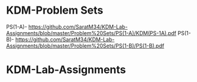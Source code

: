 # KDM-Problem Sets

PS(1-A)- https://github.com/SaratM34/KDM-Lab-Assignments/blob/master/Problem%20Sets/PS(1-A)/KDM(PS-1A).pdf
PS(1-B)- https://github.com/SaratM34/KDM-Lab-Assignments/blob/master/Problem%20Sets/PS(1-B)/PS(1-B).pdf

# KDM-Lab-Assignments
